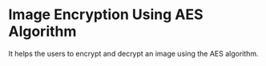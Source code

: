 # Image Encryption Using AES Algorithm

It helps the users to encrypt and decrypt an image using the AES algorithm.
